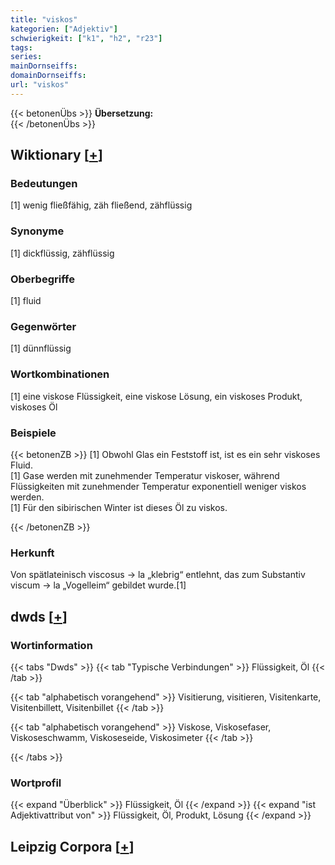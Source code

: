 ```yaml
---
title: "viskos"
kategorien: ["Adjektiv"]
schwierigkeit: ["k1", "h2", "r23"]
tags:
series:
mainDornseiffs:
domainDornseiffs:
url: "viskos"
---
```


{{< betonenÜbs >}}
**Übersetzung:**  
{{< /betonenÜbs >}}

## Wiktionary [[+](https://de.wiktionary.org/wiki/viskos)]

### Bedeutungen
[1] wenig fließfähig, zäh fließend, zähflüssig  

### Synonyme
[1] dickflüssig, zähflüssig  

### Oberbegriffe
[1] fluid  

### Gegenwörter
[1] dünnflüssig  

### Wortkombinationen
[1] eine viskose Flüssigkeit, eine viskose Lösung, ein viskoses Produkt, viskoses Öl  

### Beispiele
{{< betonenZB >}}
[1] Obwohl Glas ein Feststoff ist, ist es ein sehr viskoses Fluid.  
[1] Gase werden mit zunehmender Temperatur viskoser, während Flüssigkeiten mit zunehmender Temperatur exponentiell weniger viskos werden.  
[1] Für den sibirischen Winter ist dieses Öl zu viskos.  

{{< /betonenZB >}}
### Herkunft
Von spätlateinisch viscosus → la „klebrig“ entlehnt, das zum Substantiv viscum → la „Vogelleim“ gebildet wurde.[1]  



## dwds [[+](https://www.dwds.de/wb/viskos)]

### Wortinformation
{{< tabs "Dwds" >}}
{{< tab "Typische Verbindungen" >}}
Flüssigkeit, Öl
{{< /tab >}}

{{< tab "alphabetisch vorangehend" >}}
Visitierung, visitieren, Visitenkarte, Visitenbillett, Visitenbillet
{{< /tab >}}

{{< tab "alphabetisch vorangehend" >}}
Viskose, Viskosefaser, Viskoseschwamm, Viskoseseide, Viskosimeter
{{< /tab >}}

{{< /tabs >}}

### Wortprofil
{{< expand "Überblick" >}} Flüssigkeit, Öl {{< /expand >}}
{{< expand "ist Adjektivattribut von" >}} Flüssigkeit, Öl, Produkt, Lösung {{< /expand >}}

## Leipzig Corpora [[+](https://corpora.uni-leipzig.de/en/res?word=viskos&corpusId=deu_newscrawl-public_2018)]

